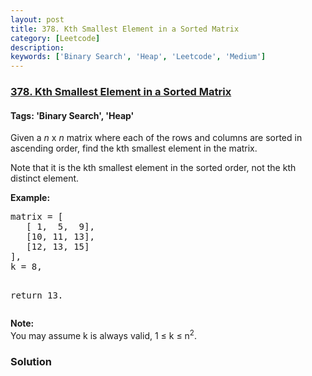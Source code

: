 ```yaml
---
layout: post
title: 378. Kth Smallest Element in a Sorted Matrix
category: [Leetcode]
description: 
keywords: ['Binary Search', 'Heap', 'Leetcode', 'Medium']
---
```

### [378. Kth Smallest Element in a Sorted Matrix](https://leetcode.com/problems/kth-smallest-element-in-a-sorted-matrix)

#### Tags: 'Binary Search', 'Heap'

<div class="content__u3I1 question-content__JfgR"><div><p>Given a <i>n</i> x <i>n</i> matrix where each of the rows and columns are sorted in ascending order, find the kth smallest element in the matrix.</p>
<p>
Note that it is the kth smallest element in the sorted order, not the kth distinct element.
</p>
<p><b>Example:</b>
</p><pre>matrix = [
   [ 1,  5,  9],
   [10, 11, 13],
   [12, 13, 15]
],
k = 8,

return 13.
</pre>
<p></p>
<p><b>Note: </b><br/>
You may assume k is always valid, 1 ≤ k ≤ n<sup>2</sup>.</p></div></div>

### Solution
